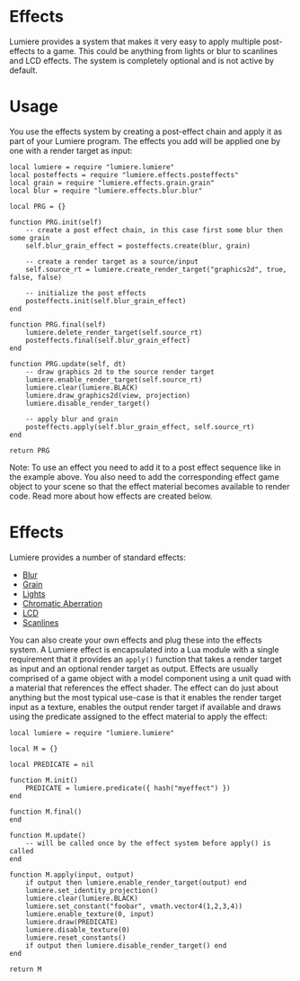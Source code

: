 # Effects
Lumiere provides a system that makes it very easy to apply multiple post-effects to a game. This could be anything from lights or blur to scanlines and LCD effects. The system is completely optional and is not active by default.

# Usage
You use the effects system by creating a post-effect chain and apply it as part of your Lumiere program. The effects you add will be applied one by one with a render target as input:

	local lumiere = require "lumiere.lumiere"
	local posteffects = require "lumiere.effects.posteffects"
	local grain = require "lumiere.effects.grain.grain"
	local blur = require "lumiere.effects.blur.blur"

	local PRG = {}

	function PRG.init(self)
		-- create a post effect chain, in this case first some blur then some grain
		self.blur_grain_effect = posteffects.create(blur, grain)

		-- create a render target as a source/input
		self.source_rt = lumiere.create_render_target("graphics2d", true, false, false)

		-- initialize the post effects
		posteffects.init(self.blur_grain_effect)
	end

	function PRG.final(self)
		lumiere.delete_render_target(self.source_rt)
		posteffects.final(self.blur_grain_effect)
	end

	function PRG.update(self, dt)
		-- draw graphics 2d to the source render target
		lumiere.enable_render_target(self.source_rt)
		lumiere.clear(lumiere.BLACK)
		lumiere.draw_graphics2d(view, projection)
		lumiere.disable_render_target()

		-- apply blur and grain
		posteffects.apply(self.blur_grain_effect, self.source_rt)
	end

	return PRG

Note: To use an effect you need to add it to a post effect sequence like in the example above. You also need to add the corresponding effect game object to your scene so that the effect material becomes available to render code. Read more about how effects are created below.

# Effects
Lumiere provides a number of standard effects:

* [Blur](blur/)
* [Grain](grain/)
* [Lights](lights/)
* [Chromatic Aberration](chromatic_aberration/)
* [LCD](lcd/)
* [Scanlines](scanlines/)

You can also create your own effects and plug these into the effects system. A Lumiere effect is encapsulated into a Lua module with a single requirement that it provides an `apply()` function that takes a render target as input and an optional render target as output. Effects are usually comprised of a game object with a model component using a unit quad with a material that references the effect shader. The effect can do just about anything but the most typical use-case is that it enables the render target input as a texture, enables the output render target if available and draws using the predicate assigned to the effect material to apply the effect:

	local lumiere = require "lumiere.lumiere"

	local M = {}

	local PREDICATE = nil

	function M.init()
		PREDICATE = lumiere.predicate({ hash("myeffect") })
	end

	function M.final()
	end

	function M.update()
		-- will be called once by the effect system before apply() is called
	end

	function M.apply(input, output)
		if output then lumiere.enable_render_target(output) end
		lumiere.set_identity_projection()
		lumiere.clear(lumiere.BLACK)
		lumiere.set_constant("foobar", vmath.vector4(1,2,3,4))
		lumiere.enable_texture(0, input)
		lumiere.draw(PREDICATE)
		lumiere.disable_texture(0)
		lumiere.reset_constants()
		if output then lumiere.disable_render_target() end
	end

	return M
